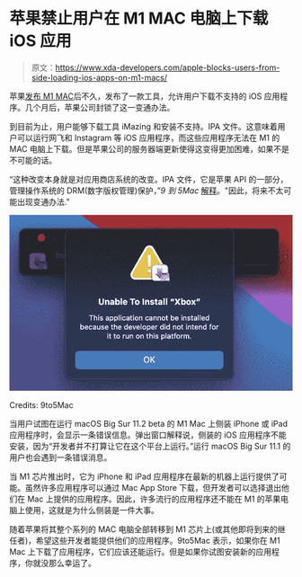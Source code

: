 # 苹果禁止用户在 M1 MAC 电脑上下载 iOS 应用

> 原文：<https://www.xda-developers.com/apple-blocks-users-from-side-loading-ios-apps-on-m1-macs/>

苹果[发布 M1 MAC](https://www.xda-developers.com/apple-macbook-air-macbook-pro-13-mac-mini-m1-arm-soc/)后不久，发布了一款工具，允许用户下载不支持的 iOS 应用程序。几个月后，苹果公司封锁了这一变通办法。

到目前为止，用户能够下载工具 iMazing 和安装不支持。IPA 文件。这意味着用户可以运行网飞和 Instagram 等 iOS 应用程序，而这些应用程序无法在 M1 的 MAC 电脑上下载。但是苹果公司的服务器端更新使得这变得更加困难，如果不是不可能的话。

“这种改变本身就是对应用商店系统的改变。IPA 文件，它是苹果 API 的一部分，管理操作系统的 DRM(数字版权管理)保护，”*9 到 5Mac* [解释](https://9to5mac.com/2021/01/15/apple-blocks-m1-mac-iphone-app-side-loading/)。"因此，将来不太可能出现变通办法."

 <picture>![](img/76e010e8a9c46111deeda88800146252.png)</picture> 

Credits: 9to5Mac

当用户试图在运行 macOS Big Sur 11.2 beta 的 M1 Mac 上侧装 iPhone 或 iPad 应用程序时，会显示一条错误信息。弹出窗口解释说，侧装的 iOS 应用程序不能安装，因为“开发者并不打算让它在这个平台上运行。”运行 macOS Big Sur 11.1 的用户也会遇到一条错误消息。

当 M1 芯片推出时，它为 iPhone 和 iPad 应用程序在最新的机器上运行提供了可能。虽然许多应用程序可以通过 Mac App Store 下载，但开发者可以选择退出他们在 Mac 上提供的应用程序。因此，许多流行的应用程序还不能在 M1 的苹果电脑上使用，这就是为什么侧装是一件大事。

随着苹果将其整个系列的 MAC 电脑全部转移到 M1 芯片上(或其他即将到来的继任者)，希望这些开发者能提供他们的应用程序。9to5Mac 表示，如果你在 M1 Mac 上下载了应用程序，它们应该还能运行。但是如果你试图安装新的应用程序，你就没那么幸运了。